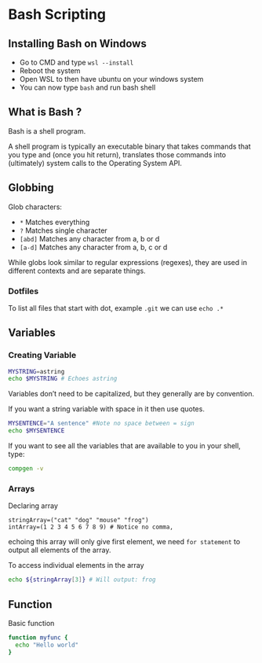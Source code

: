 # Bash Scripting
## Installing Bash on Windows
- Go to CMD and type ```wsl --install```
- Reboot the system
- Open WSL to then have ubuntu on your windows system
- You can now type ```bash``` and run bash shell

## What is Bash ?
Bash is a shell program.

A shell program is typically an executable binary that takes commands that you type and (once you hit return), translates those commands into (ultimately) system calls to the Operating System API.

## Globbing
Glob characters:
- ```*``` Matches everything
- ```?``` Matches single character
- ```[abd]``` Matches any character from a, b or d
- ```[a-d]``` Matches any character from a, b, c or d

While globs look similar to regular expressions (regexes), they are used in different contexts and are separate things.

### Dotfiles
To list all files that start with dot, example ```.git``` we can use ```echo .*```

## Variables
### Creating Variable
```bash
MYSTRING=astring
echo $MYSTRING # Echoes astring
```
Variables don’t need to be capitalized, but they generally are by convention.

If you want a string variable with space in it then use quotes.
```bash
MYSENTENCE="A sentence" #Note no space between = sign
echo $MYSENTENCE
```
If you want to see all the variables that are available to you in your shell, type:
```bash
compgen -v
```
### Arrays
Declaring array
```
stringArray=("cat" "dog" "mouse" "frog")
intArray=(1 2 3 4 5 6 7 8 9) # Notice no comma,
```
echoing this array will only give first element, we need ```for statement``` to output all elements of the array.

To access individual elements in the array
```bash
echo ${stringArray[3]} # Will output: frog
```

## Function
Basic function
```bash
function myfunc {
  echo "Hello world"
}
```